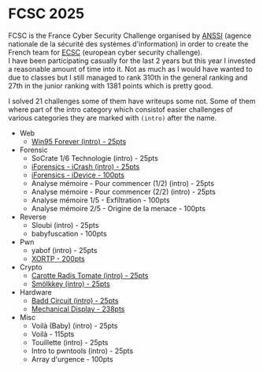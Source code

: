 # FCSC 2025

FCSC is the France Cyber Security Challenge organised by [ANSSI](https://cyber.gouv.fr/) (agence nationale de la sécurité des systèmes d'information) in order to create the French team for [ECSC](https://ecsc.eu/) (european cyber security challenge).   
I have been participating casually for the last 2 years but this year I invested a reasonable amount of time into it. Not as much as I would have wanted to due to classes but I still managed to rank 310th in the general ranking and 27th in the junior ranking with 1381 points which is pretty good.  

I solved 21 challenges some of them have writeups some not. Some of them where part of the intro category which consistof easier challenges of various categories they are marked with `(intro)` after the name.  

- Web
    - [Win95 Forever (intro) - 25pts](./web/win95_forever.md)
- Forensic
    - SoCrate 1/6 Technologie (intro) - 25pts
    - [iForensics - iCrash (intro) - 25pts](./forensic/iforensic.md)
    - [iForensics - iDevice - 100pts](./forensic/iforensic.md)
    - Analyse mémoire - Pour commencer (1/2) (intro) - 25pts
    - Analyse mémoire - Pour commencer (2/2) (intro) - 25pts
    - Analyse mémoire 1/5 - Exfiltration - 100pts
    - Analyse mémoire 2/5 - Origine de la menace - 100pts
- Reverse
    - Sloubi (intro) - 25pts
    - babyfuscation - 100pts
- Pwn
    - yabof (intro) - 25pts
    - [XORTP - 200pts](./pwn/xortp.md)
- Crypto
    - [Carotte Radis Tomate (intro) - 25pts](./crypto/README.md)
    - [Smölkkey (intro) - 25pts](./crypto/README.md)
- Hardware
    - [Badd Circuit (intro) - 25pts](./hardware/badd_circuit.md)
    - [Mechanical Display - 238pts](./hardware/mechanical_display.md)
- Misc
    - Voilà (Baby) (intro) - 25pts
    - Voilà - 115pts
    - Touillette (intro) - 25pts
    - Intro to pwntools (intro) - 25pts
    - Array d'urgence - 100pts

